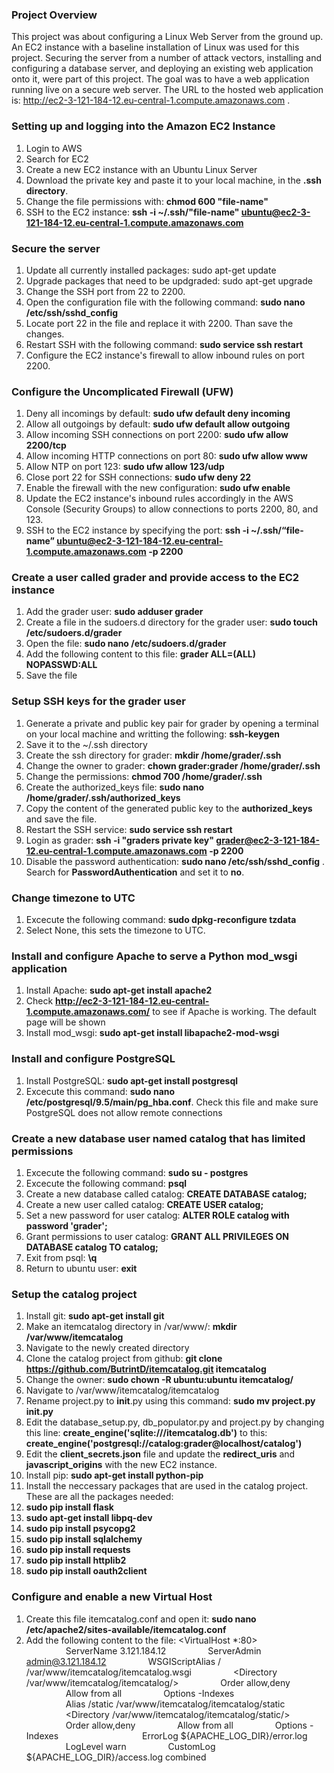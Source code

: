 ### Project Overview
This project was about configuring a Linux Web Server from the ground up. An EC2 instance with a baseline installation of Linux was used for this project. Securing the server from a number of attack vectors, installing and configuring a database server, and deploying an existing web application onto it, were part of this project. The goal was to have a web application running live on a secure web server. The URL to the hosted web application is: http://ec2-3-121-184-12.eu-central-1.compute.amazonaws.com .

### Setting up and logging into the Amazon EC2 Instance
1. Login to AWS
2. Search for EC2
3. Create a new EC2 instance with an Ubuntu Linux Server
4. Download the private key and paste it to your local machine, in the **.ssh directory**.
5. Change the file permissions with: **chmod 600 "file-name"**
6. SSH to the EC2 instance: **ssh -i ~/.ssh/"file-name" ubuntu@ec2-3-121-184-12.eu-central-1.compute.amazonaws.com**

### Secure the server
1.  Update all currently installed packages: sudo apt-get update
2.  Upgrade packages that need to be updgraded: sudo apt-get upgrade
3.  Change the SSH port from 22 to 2200.
4. Open the configuration file with the following command: **sudo nano /etc/ssh/sshd_config**
5. Locate port 22 in the file and replace it with 2200. Than save the changes.
6. Restart SSH with the following command: **sudo service ssh restart**
7. Configure the EC2 instance's firewall to allow inbound rules on port 2200.
 
### Configure the Uncomplicated Firewall (UFW)
1. Deny all incomings by default: **sudo ufw default deny incoming**
2. Allow all outgoings by default: **sudo ufw default allow outgoing**
3. Allow incoming SSH connections on port 2200: **sudo ufw allow 2200/tcp**
4. Allow incoming HTTP connections on port 80: **sudo ufw allow www**
5. Allow NTP on port 123: **sudo ufw allow 123/udp**
6. Close port 22 for SSH connections: **sudo ufw deny 22**
7. Enable the firewall with the new configuration: **sudo ufw enable**
8. Update the EC2 instance's inbound rules accordingly in the AWS Console (Security Groups) to allow connections to ports 2200, 80, and 123.
9. SSH to the EC2 instance by specifying the port: **ssh -i ~/.ssh/“file-name” ubuntu@ec2-3-121-184-12.eu-central-1.compute.amazonaws.com -p 2200**

### Create a user called **grader** and provide access to the EC2 instance
1. Add the grader user: **sudo adduser grader**
2. Create a file in the sudoers.d directory for the grader user: **sudo touch /etc/sudoers.d/grader**
3. Open the file: **sudo nano /etc/sudoers.d/grader**
3. Add the following content to this file: **grader ALL=(ALL) NOPASSWD:ALL**
4. Save the file

### Setup SSH keys for the grader user
1. Generate a private and public key pair for grader by opening a terminal on your local machine and writting the following: **ssh-keygen**
2. Save it to the ~/.ssh directory
2. Create the ssh directory for grader: **mkdir /home/grader/.ssh**
3. Change the owner to grader: **chown grader:grader /home/grader/.ssh**
4. Change the permissions: **chmod 700 /home/grader/.ssh**
5. Create the authorized_keys file: **sudo nano /home/grader/.ssh/authorized_keys**
6. Copy the content of the generated public key to the **authorized_keys** and save the file.
7. Restart the SSH service: **sudo service ssh restart**
8. Login as grader: **ssh -i "graders private key" grader@ec2-3-121-184-12.eu-central-1.compute.amazonaws.com -p 2200**
9. Disable the password authentication: **sudo nano /etc/ssh/sshd_config** . Search for **PasswordAuthentication** and set it to **no**.

### Change timezone to UTC
1. Excecute the following command: **sudo dpkg-reconfigure tzdata**
2. Select None, this sets the timezone to UTC.

### Install and configure Apache to serve a Python mod_wsgi application
1. Install Apache: **sudo apt-get install apache2**
2. Check **http://ec2-3-121-184-12.eu-central-1.compute.amazonaws.com/** to see if Apache is working. The default page will be shown
3. Install mod_wsgi: **sudo apt-get install libapache2-mod-wsgi**

### Install and configure PostgreSQL
1. Install PostgreSQL: **sudo apt-get install postgresql**
2. Excecute this command: **sudo nano /etc/postgresql/9.5/main/pg_hba.conf**. Check this file and make sure PostgreSQL does not allow remote connections

### Create a new database user named catalog that has limited permissions
1. Excecute the following command: **sudo su - postgres**
2. Excecute the following command: **psql**
1. Create a new database called catalog: **CREATE DATABASE catalog;**
2. Create a new user called catalog: **CREATE USER catalog;**
3. Set a new password for user catalog: **ALTER ROLE catalog with password 'grader';**
4. Grant permissions to user catalog: **GRANT ALL PRIVILEGES ON DATABASE catalog TO catalog;**
5. Exit from psql: **\q**
6. Return to ubuntu user: **exit**

### Setup the catalog project
1. Install git: **sudo apt-get install git**
2. Make an itemcatalog directory in /var/www/: **mkdir /var/www/itemcatalog**
3. Navigate to the newly created directory
4. Clone the catalog project from github: **git clone https://github.com/ButrintD/itemcatalog.git itemcatalog**
5. Change the owner: **sudo chown -R ubuntu:ubuntu itemcatalog/**
6. Navigate to /var/www/itemcatalog/itemcatalog
7. Rename project.py to __init__.py using this command: **sudo mv project.py __init__.py**
8. Edit the database_setup.py, db_populator.py and project.py by changing this line: **create_engine('sqlite:///itemcatalog.db')** to this: **create_engine('postgresql://catalog:grader@localhost/catalog')**
9. Edit the **client_secrets.json** file and update the **redirect_uris** and **javascript_origins** with the new EC2 instance.
10. Install pip: **sudo apt-get install python-pip**
11. Install the neccessary packages that are used in the catalog project. These are all the packages needed:
12. **sudo pip install flask**
13. **sudo apt-get install libpq-dev**
14. **sudo pip install psycopg2**
15. **sudo pip install sqlalchemy**
16. **sudo pip install requests**
17. **sudo pip install httplib2**
18. **sudo pip install oauth2client**

### Configure and enable a new Virtual Host
1. Create this file itemcatalog.conf and open it: **sudo nano /etc/apache2/sites-available/itemcatalog.conf**
2. Add the following content to the file:
<VirtualHost *:80>
&nbsp;&nbsp;&nbsp;&nbsp;&nbsp;&nbsp;&nbsp;&nbsp;&nbsp;&nbsp;&nbsp;&nbsp;&nbsp;&nbsp;&nbsp;&nbsp;ServerName 3.121.184.12
&nbsp;&nbsp;&nbsp;&nbsp;&nbsp;&nbsp;&nbsp;&nbsp;&nbsp;&nbsp;&nbsp;&nbsp;&nbsp;&nbsp;&nbsp;&nbsp;ServerAdmin admin@3.121.184.12
&nbsp;&nbsp;&nbsp;&nbsp;&nbsp;&nbsp;&nbsp;&nbsp;&nbsp;&nbsp;&nbsp;&nbsp;&nbsp;&nbsp;&nbsp;&nbsp;WSGIScriptAlias / /var/www/itemcatalog/itemcatalog.wsgi
&nbsp;&nbsp;&nbsp;&nbsp;&nbsp;&nbsp;&nbsp;&nbsp;&nbsp;&nbsp;&nbsp;&nbsp;&nbsp;&nbsp;&nbsp;&nbsp;<Directory /var/www/itemcatalog/itemcatalog/>
&nbsp;&nbsp;&nbsp;&nbsp;&nbsp;&nbsp;&nbsp;&nbsp;&nbsp;&nbsp;&nbsp;&nbsp;&nbsp;&nbsp;&nbsp;&nbsp;Order allow,deny
&nbsp;&nbsp;&nbsp;&nbsp;&nbsp;&nbsp;&nbsp;&nbsp;&nbsp;&nbsp;&nbsp;&nbsp;&nbsp;&nbsp;&nbsp;&nbsp;Allow from all
&nbsp;&nbsp;&nbsp;&nbsp;&nbsp;&nbsp;&nbsp;&nbsp;&nbsp;&nbsp;&nbsp;&nbsp;&nbsp;&nbsp;&nbsp;&nbsp;Options -Indexes
&nbsp;&nbsp;&nbsp;&nbsp;&nbsp;&nbsp;&nbsp;&nbsp;&nbsp;&nbsp;&nbsp;&nbsp;&nbsp;&nbsp;&nbsp;&nbsp;</Directory>
&nbsp;&nbsp;&nbsp;&nbsp;&nbsp;&nbsp;&nbsp;&nbsp;&nbsp;&nbsp;&nbsp;&nbsp;&nbsp;&nbsp;&nbsp;&nbsp;Alias /static /var/www/itemcatalog/itemcatalog/static
&nbsp;&nbsp;&nbsp;&nbsp;&nbsp;&nbsp;&nbsp;&nbsp;&nbsp;&nbsp;&nbsp;&nbsp;&nbsp;&nbsp;&nbsp;&nbsp;<Directory /var/www/itemcatalog/itemcatalog/static/>
&nbsp;&nbsp;&nbsp;&nbsp;&nbsp;&nbsp;&nbsp;&nbsp;&nbsp;&nbsp;&nbsp;&nbsp;&nbsp;&nbsp;&nbsp;&nbsp;Order allow,deny
&nbsp;&nbsp;&nbsp;&nbsp;&nbsp;&nbsp;&nbsp;&nbsp;&nbsp;&nbsp;&nbsp;&nbsp;&nbsp;&nbsp;&nbsp;&nbsp;Allow from all
&nbsp;&nbsp;&nbsp;&nbsp;&nbsp;&nbsp;&nbsp;&nbsp;&nbsp;&nbsp;&nbsp;&nbsp;&nbsp;&nbsp;&nbsp;&nbsp;Options -Indexes
&nbsp;&nbsp;&nbsp;&nbsp;&nbsp;&nbsp;&nbsp;&nbsp;&nbsp;&nbsp;&nbsp;&nbsp;&nbsp;&nbsp;&nbsp;&nbsp;</Directory>
&nbsp;&nbsp;&nbsp;&nbsp;&nbsp;&nbsp;&nbsp;&nbsp;&nbsp;&nbsp;&nbsp;&nbsp;&nbsp;&nbsp;&nbsp;&nbsp;ErrorLog ${APACHE_LOG_DIR}/error.log
&nbsp;&nbsp;&nbsp;&nbsp;&nbsp;&nbsp;&nbsp;&nbsp;&nbsp;&nbsp;&nbsp;&nbsp;&nbsp;&nbsp;&nbsp;&nbsp;LogLevel warn
&nbsp;&nbsp;&nbsp;&nbsp;&nbsp;&nbsp;&nbsp;&nbsp;&nbsp;&nbsp;&nbsp;&nbsp;&nbsp;&nbsp;&nbsp;&nbsp;CustomLog ${APACHE_LOG_DIR}/access.log combined
</VirtualHost>
